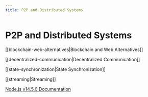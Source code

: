 ```yaml
---
title: P2P and Distributed Systems
---
```


# P2P and Distributed Systems

[[blockchain-web-alternatives|Blockchain and Web Alternatives]]

[[decentralized-communication|Decentralized Communication]]

[[state-synchronization|State Synchronization]]

[[streaming|Streaming]]

[Node.js v14.5.0 Documentation](https://nodejs.org/api/cluster.html)
